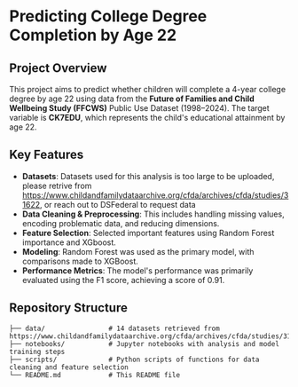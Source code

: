 # Predicting College Degree Completion by Age 22

## Project Overview
This project aims to predict whether children will complete a 4-year college degree by age 22 using data from the **Future of Families and Child Wellbeing Study (FFCWS)** Public Use Dataset (1998–2024). The target variable is **CK7EDU**, which represents the child's educational attainment by age 22.

## Key Features
- **Datasets**: Datasets used for this analysis is too large to be uploaded, please retrive from https://www.childandfamilydataarchive.org/cfda/archives/cfda/studies/31622, or reach out to DSFederal to request data
- **Data Cleaning & Preprocessing**: This includes handling missing values, encoding problematic data, and reducing dimensions.
- **Feature Selection**: Selected important features using Random Forest importance and XGboost. 
- **Modeling**: Random Forest was used as the primary model, with comparisons made to XGBoost.
- **Performance Metrics**: The model's performance was primarily evaluated using the F1 score, achieving a score of 0.91.

## Repository Structure
```plaintext
├── data/                # 14 datasets retrieved from https://www.childandfamilydataarchive.org/cfda/archives/cfda/studies/31622 
├── notebooks/           # Jupyter notebooks with analysis and model training steps
├── scripts/             # Python scripts of functions for data cleaning and feature selection
└── README.md            # This README file
